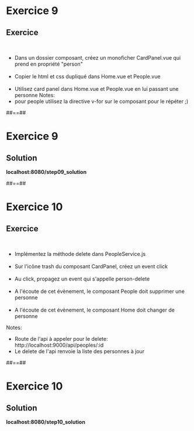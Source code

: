 <!-- .slide: class="exercice" -->
# Exercice 9
## Exercice
<br>

- Dans un dossier composant, créez un monoficher CardPanel.vue qui prend en propriété "person"<br><br>
- Copier le html et css dupliqué dans Home.vue et People.vue<br><br>
- Utilisez card panel dans Home.vue et People.vue en lui passant une personne
Notes:
 - pour people utilisez la directive v-for sur le composant pour le répéter ;)

##==##

<!-- .slide: class="exercice" -->
# Exercice 9
## Solution
__localhost:8080/step09_solution__
<!-- .element: class="full-center" -->

##==##

<!-- .slide: class="exercice" -->
# Exercice 10
## Exercice
<br>

- Implémentez la méthode delete dans PeopleService.js<br><br>
- Sur l'icône trash du composant CardPanel, créez un event click<br><br>
- Au click, propagez un event qui s'appelle person-delete<br><br>
- A l'écoute de cet évènement, le composant People doit supprimer une personne<br><br>
- A l'écoute de cet évènement, le composant Home doit changer de personne

Notes:
- Route de l'api à appeler pour le delete: http://localhost:9000/api/peoples/:id
- Le delete de l'api renvoie la liste des personnes à jour

 ##==##

 <!-- .slide: class="exercice" -->
 # Exercice 10
 ## Solution
__localhost:8080/step10_solution__
<!-- .element: class="full-center" -->
